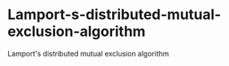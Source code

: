 # Lamport-s-distributed-mutual-exclusion-algorithm
Lamport's distributed mutual exclusion algorithm
